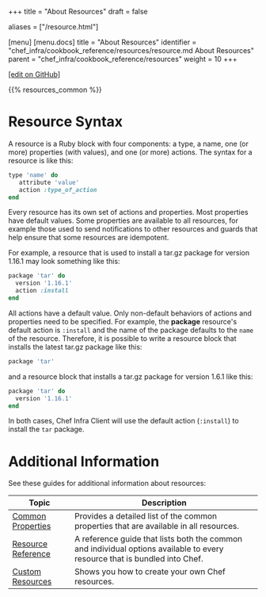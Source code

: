 +++
title = "About Resources"
draft = false

aliases = ["/resource.html"]

[menu]
  [menu.docs]
    title = "About Resources"
    identifier = "chef_infra/cookbook_reference/resources/resource.md About Resources"
    parent = "chef_infra/cookbook_reference/resources"
    weight = 10
+++    

[\[edit on GitHub\]](https://github.com/chef/chef-web-docs/blob/master/content/resource.md)

{{% resources_common %}}

Resource Syntax
===============

A resource is a Ruby block with four components: a type, a name, one (or
more) properties (with values), and one (or more) actions. The syntax
for a resource is like this:

``` ruby
type 'name' do
   attribute 'value'
   action :type_of_action
end
```

Every resource has its own set of actions and properties. Most
properties have default values. Some properties are available to all
resources, for example those used to send notifications to other
resources and guards that help ensure that some resources are
idempotent.

For example, a resource that is used to install a tar.gz package for
version 1.16.1 may look something like this:

``` ruby
package 'tar' do
  version '1.16.1'
  action :install
end
```

All actions have a default value. Only non-default behaviors of actions
and properties need to be specified. For example, the **package**
resource's default action is `:install` and the name of the package
defaults to the `name` of the resource. Therefore, it is possible to
write a resource block that installs the latest tar.gz package like
this:

``` ruby
package 'tar'
```

and a resource block that installs a tar.gz package for version 1.6.1
like this:

``` ruby
package 'tar' do
  version '1.16.1'
end
```

In both cases, Chef Infra Client will use the default action
(`:install`) to install the `tar` package.

Additional Information
======================

See these guides for additional information about resources:

<table>
<colgroup>
<col style="width: 25%" />
<col style="width: 75%" />
</colgroup>
<thead>
<tr class="header">
<th>Topic</th>
<th>Description</th>
</tr>
</thead>
<tbody>
<tr class="odd">
<td><a href="/resources/common/">Common Properties</a></td>
<td>Provides a detailed list of the common properties that are available in all resources.</td>
</tr>
<tr class="even">
<td><a href="/resources/">Resource Reference</a></td>
<td>A reference guide that lists both the common and individual options available to every resource that is bundled into Chef.</td>
</tr>
<tr class="odd">
<td><a href="/custom_resources/">Custom Resources</a></td>
<td>Shows you how to create your own Chef resources.</td>
</tr>
</tbody>
</table>
